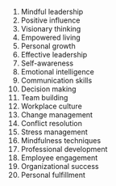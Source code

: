 1. Mindful leadership
2. Positive influence
3. Visionary thinking
4. Empowered living
5. Personal growth
6. Effective leadership
7. Self-awareness
8. Emotional intelligence
9. Communication skills
10. Decision making
11. Team building
12. Workplace culture
13. Change management
14. Conflict resolution
15. Stress management
16. Mindfulness techniques
17. Professional development
18. Employee engagement
19. Organizational success
20. Personal fulfillment
